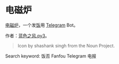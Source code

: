 # 电磁炉

[电磁炉](https://t.me/fanfoubot)，一个发[饭](http://fanfou.com)用 [Telegram](https://telegram.org) Bot。

作者：[蓝色之风.py3](http://fanfou.com/blueset)。

> Icon by shashank singh from the Noun Project.

Search keyword: 饭否 Fanfou Telegram 电报
